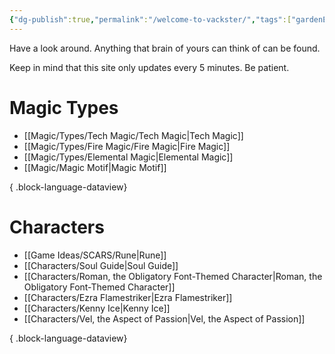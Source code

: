 ```yaml
---
{"dg-publish":true,"permalink":"/welcome-to-vackster/","tags":["gardenEntry"]}
---
```


Have a look around.
Anything that brain of yours can think of can be found.

Keep in mind that this site only updates every 5 minutes. Be patient.

# Magic Types
- [[Magic/Types/Tech Magic/Tech Magic\|Tech Magic]]
- [[Magic/Types/Fire Magic/Fire Magic\|Fire Magic]]
- [[Magic/Types/Elemental Magic\|Elemental Magic]]
- [[Magic/Magic Motif\|Magic Motif]]

{ .block-language-dataview}

# Characters
- [[Game Ideas/SCARS/Rune\|Rune]]
- [[Characters/Soul Guide\|Soul Guide]]
- [[Characters/Roman, the Obligatory Font-Themed Character\|Roman, the Obligatory Font-Themed Character]]
- [[Characters/Ezra Flamestriker\|Ezra Flamestriker]]
- [[Characters/Kenny Ice\|Kenny Ice]]
- [[Characters/Vel, the Aspect of Passion\|Vel, the Aspect of Passion]]

{ .block-language-dataview}